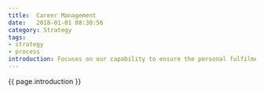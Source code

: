 ```yaml
---
title:  Career Management
date:   2018-01-01 08:30:56
category: Strategy
tags:
- strategy
- process
introduction: Focuses on our capability to ensure the personal fulfilment of employees, their career opportunities and their financial security.
---
```


{{ page.introduction }}